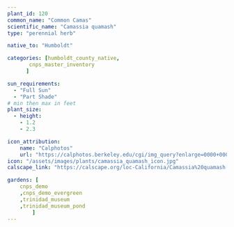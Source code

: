 ```yaml
---
plant_id: 120
common_name: "Common Camas"
scientific_name: "Camassia quamash"
type: "perennial herb"

native_to: "Humboldt"

categories: [humboldt_county_native,
       cnps_master_inventory
      ]

sun_requirements:
  - "Full Sun"
  - "Part Shade"
# min then max in feet
plant_size:
  - height: 
    - 1.2
    - 2.3

icon_attribution: 
    name: "Calphotos"
    url: "https://calphotos.berkeley.edu/cgi/img_query?enlarge=0000+0000+0810+0644" 
icon: "/assets/images/plants/camassia_quamash_icon.jpg" 
calscape_link: "https://calscape.org/loc-California/Camassia%20quamash(%20)"

gardens: [
    cnps_demo
    ,cnps_demo_evergreen
    ,trinidad_museum
    ,trinidad_museum_pond
        ]
---
```





